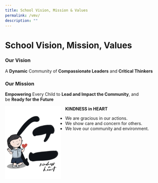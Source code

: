 ```yaml
---
title: School Vision, Mission & Values
permalink: /vmv/
description: ""
---
```

School Vision, Mission, Values
==============================

### Our Vision

A **Dynamic** Community of **Compassionate Leaders** and **Critical Thinkers**

### Our Mission

**Empowering** Every Child to **Lead and Impact the Community**, and be **Ready for the Future**



<img src="/images/KCS-Values-Mascot_Kindness-768x996.png" style="width:183px;height:240px;margin-right:15px;" align = "left">

**KINDNESS in HEART**

*   We are gracious in our actions.
*   We show care and concern for others.
*   We love our community and environment.